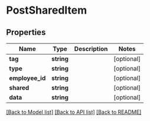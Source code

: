 # PostSharedItem

## Properties

 Name            | Type       | Description | Notes      
-----------------|------------|-------------|------------
 **tag**         | **string** |             | [optional] 
 **type**        | **string** |             | [optional] 
 **employee_id** | **string** |             | [optional] 
 **shared**      | **string** |             | [optional] 
 **data**        | **string** |             | [optional] 

[[Back to Model list]](../../README.md#documentation-for-models) [[Back to API list]](../../README.md#documentation-for-api-endpoints) [[Back to README]](../../README.md)


